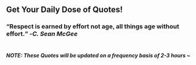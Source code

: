 ## Get Your Daily Dose of Quotes!
### <q>Respect is earned by effort not age, all things age without effort.</q> -<em>C. Sean McGee</em> <br><br>
##### NOTE: These Quotes will be updated on a frequency basis of 2-3 hours ~

